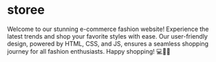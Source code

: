 # storee
Welcome to our stunning e-commerce fashion website! Experience the latest trends and shop your favorite styles with ease. Our user-friendly design, powered by HTML, CSS, and JS, ensures a seamless shopping journey for all fashion enthusiasts. Happy shopping! 💻👗👠
